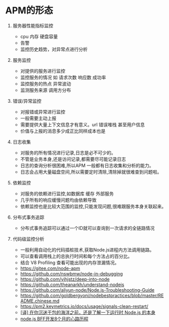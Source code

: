 # APM的形态
1. 服务器性能指标监控
    - cpu  内存  硬盘容量
    - 告警
    - 监控历史趋势，对异常点进行分析
2. 服务监控
    - 对提供的服务进行监控
    - 监控服务的情况  如 请求次数 响应数 成功率
    - 监控服务的热点 异常波动
    - 监测服务来源 调用方分布
3. 错误/异常监控      
    - 对报错或异常进行监控
    - 一般需要主动上报
    - 需要提供大量上下文信息才有意义。url  错误堆栈 甚至用户信息
    - 价值与上报的消息多少成正比同样成本也是
4. 日志收集
    - 对服务的所有情况进行记录,日志是必不可少的。
    - 不管是业务本身,还是访问记录,都需要尽可能记录日志
    - 日志的查询分析很困难,所以APM 一般都有日志收集和分析的能力。
    - 日志会占用大量磁盘空间,所以需要定时清除,清除掉就很难查到问题啦。
5. 依赖监控
    - 对服务的依赖进行监控,如数据库 缓存 外部服务
    - 几乎所有的响应缓慢问题均由依赖导致  
    - 依赖监控也是比较大范围的监控,只能发现问题,很难跟服务本身关联起来。
6. 分布式事务追踪  
    - 分布式事务追踪可以通过一个ID就可以查询到一次请求的全链路情况
7. 代码级监控分析 
    - 一般利用自动化的代码插桩技术,获取Node.js进程内方法调用链路。
    - 可以查看调用栈上的总执行时间和每个方法占的百分比。 
    - 结合 V8 Profiling 查看可能出现的内存泄漏情况。 


    * https://gitee.com/node-apm
    * https://github.com/nswbmw/node-in-debugging
    * https://github.com/yjhjstz/deep-into-node
    * https://github.com/theanarkh/understand-nodejs
    * https://github.com/aliyun-node/Node.js-Troubleshooting-Guide
    * https://github.com/goldbergyoni/nodebestpractices/blob/master/README.chinese.md
    * https://pm2.keymetrics.io/docs/usage/signals-clean-restart/
    * [[译] 在你沉迷于包的海洋之前，还是了解一下运行时 Node.js 的本身](https://juejin.cn/post/6844903470529511432#heading-0)
    * [node.js BFF开发8个月的心路历程](https://juejin.cn/post/6844904084709834766#heading-2)
